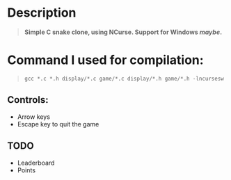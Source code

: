 # Description

> **Simple C snake clone, using NCurse. Support for Windows _maybe_.**

# Command I used for compilation:

> ``` gcc *.c *.h display/*.c game/*.c display/*.h game/*.h -lncursesw ```

## Controls:

+ Arrow keys
+ Escape key to quit the game

## TODO
+ Leaderboard
+ Points

